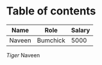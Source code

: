 # Table of contents

| Name   | Role     | Salary |
|--------|----------|--------|
| Naveen | Bumchick | 5000   |

*Tiger* Naveen
